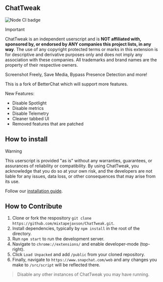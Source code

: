 
## ChatTweak

![Node CI badge](https://github.com/mixtapejaxson/ChatTweak/actions/workflows/node.js.yml/badge.svg)

> [!IMPORTANT]  
> ChatTweak is an independent userscript and is **NOT affiliated with, sponsored by, or endorsed by ANY companies this project lists, in any way**. The use of any copyright protected terms or marks in this extension is for descriptive and derivative purposes only and does not imply any association with these companies. All trademarks and brand names are the property of their respective owners.

Screenshot Freely, Save Media, Bypass Presence Detection and more!

This is a fork of BetterChat which will support more features.

New Features:
* Disable Spotlight
* Disable metrics
* Disable Telemetry
* Cleaner tabbed UI
* Removed features that are patched

## How to install

> [!WARNING]
> This userscript is provided "as is" without any warranties, guarantees, or assurances of reliability or compatibility. By using ChatTweak, you acknowledge that you do so at your own risk, and the developers are not liable for any issues, data loss, or other consequences that may arise from its use.

Follow our [installation guide](./docs/installation.md).

## How to Contribute

1. Clone or fork the respository `git clone https://github.com/mixtapejaxson/ChatTweak.git`.
2. Install dependencies, typically by `npm install` in the root of the directory.
3. Run `npm start` to run the development server.
4. Navigate to `chrome://extensions/` and enable developer-mode (top-right).
5. Click `Load Unpacked` and add `/public` from your cloned repository.
6. Finally, navigate to `https://www.snapchat.com/web` and any changes you make to `/src/script` will be reflected there.

> Disable any other instances of ChatTweak you may have running.


